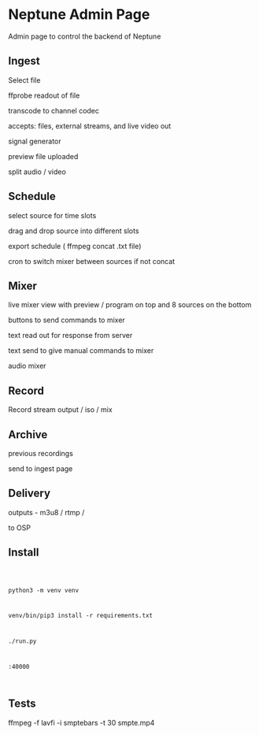 # Neptune Admin Page 

Admin page to control the backend of Neptune 


## Ingest

Select file

ffprobe readout of file

transcode to channel codec

accepts: files, external streams, and live video out

signal generator 

preview file uploaded 

split audio / video


## Schedule

select source for time slots

drag and drop source into different slots

export schedule ( ffmpeg concat .txt file) 

cron to switch mixer between sources if not concat 


## Mixer

live mixer view with preview / program on top and 8 sources on the bottom

buttons to send commands to mixer

text read out for response from server

text send to give manual commands to mixer

audio mixer

## Record 

Record stream output / iso / mix 


## Archive 

previous recordings 

send to ingest page


## Delivery 

outputs - m3u8 / rtmp / 

to OSP




## Install

<code>

python3 -m venv venv

venv/bin/pip3 install -r requirements.txt

./run.py 

<ip-address>:40000

</code>


## Tests

ffmpeg -f lavfi -i smptebars -t 30 smpte.mp4
